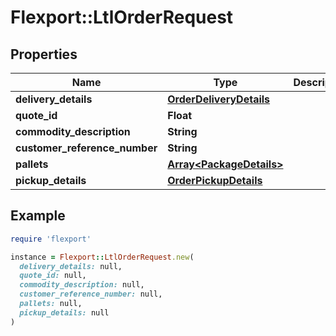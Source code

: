 # Flexport::LtlOrderRequest

## Properties

| Name | Type | Description | Notes |
| ---- | ---- | ----------- | ----- |
| **delivery_details** | [**OrderDeliveryDetails**](OrderDeliveryDetails.md) |  |  |
| **quote_id** | **Float** |  |  |
| **commodity_description** | **String** |  | [optional] |
| **customer_reference_number** | **String** |  | [optional] |
| **pallets** | [**Array&lt;PackageDetails&gt;**](PackageDetails.md) |  |  |
| **pickup_details** | [**OrderPickupDetails**](OrderPickupDetails.md) |  |  |

## Example

```ruby
require 'flexport'

instance = Flexport::LtlOrderRequest.new(
  delivery_details: null,
  quote_id: null,
  commodity_description: null,
  customer_reference_number: null,
  pallets: null,
  pickup_details: null
)
```


